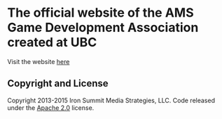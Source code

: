 # The official website of the AMS Game Development Association created at UBC
Visit the website [here](http://amsgda.com)
## Copyright and License

Copyright 2013-2015 Iron Summit Media Strategies, LLC. Code released under the [Apache 2.0](https://github.com/IronSummitMedia/startbootstrap-grayscale/blob/gh-pages/LICENSE) license.
